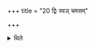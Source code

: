 +++
title = "20 द्विः स्वञ् चमसम्"

+++

<details><summary>थिते</summary>

20. (and) from his own goblet twice.  
</details>
